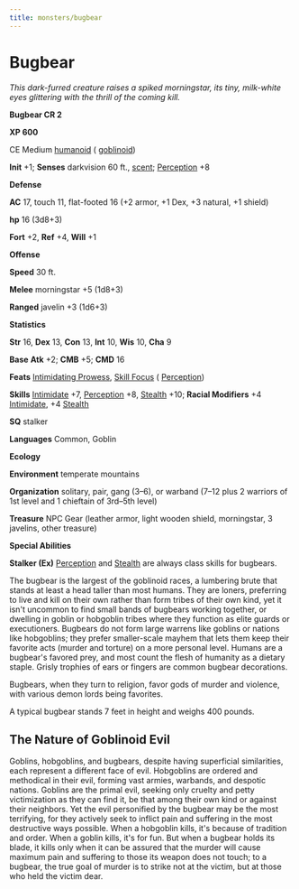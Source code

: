 ```yaml
---
title: monsters/bugbear
---
```

# Bugbear

_This dark-furred creature raises a spiked morningstar, its tiny, milk-white eyes glittering with the thrill of the coming kill._

**Bugbear CR 2**

**XP 600**

CE Medium [humanoid](creatureTypes#_humanoid) ( [goblinoid](creatureTypes#_goblinoid-subtype))

**Init** +1; **Senses** darkvision 60 ft., [scent](universalMonsterRules#_scent); [Perception](../skills/perception#_perception) +8

**Defense**

**AC** 17, touch 11, flat-footed 16 (+2 armor, +1 Dex, +3 natural, +1 shield)

**hp** 16 (3d8+3)

**Fort** +2, **Ref** +4, **Will** +1

**Offense**

**Speed** 30 ft.

**Melee** morningstar +5 (1d8+3)

**Ranged** javelin +3 (1d6+3)

**Statistics**

**Str** 16, **Dex** 13, **Con** 13, **Int** 10, **Wis** 10, **Cha** 9

**Base**  **Atk** +2; **CMB** +5; **CMD** 16

**Feats** [Intimidating Prowess](../feats#_intimidating-prowess), [Skill Focus](../feats#_skill-focus) ( [Perception](../skills/perception#_perception))

**Skills** [Intimidate](../skills/intimidate#_intimidate) +7, [Perception](../skills/perception#_perception) +8, [Stealth](../skills/stealth#_stealth) +10; **Racial Modifiers** +4 [Intimidate](../skills/intimidate#_intimidate), +4 [Stealth](../skills/stealth#_stealth)

**SQ** stalker

**Languages** Common, Goblin

**Ecology**

**Environment** temperate mountains

**Organization** solitary, pair, gang (3–6), or warband (7–12 plus 2 warriors of 1st level and 1 chieftain of 3rd–5th level)

**Treasure** NPC Gear (leather armor, light wooden shield, morningstar, 3 javelins, other treasure)

**Special Abilities**

**Stalker (Ex)** [Perception](../skills/perception#_perception) and [Stealth](../skills/stealth#_stealth) are always class skills for bugbears.

The bugbear is the largest of the goblinoid races, a lumbering brute that stands at least a head taller than most humans. They are loners, preferring to live and kill on their own rather than form tribes of their own kind, yet it isn't uncommon to find small bands of bugbears working together, or dwelling in goblin or hobgoblin tribes where they function as elite guards or executioners. Bugbears do not form large warrens like goblins or nations like hobgoblins; they prefer smaller-scale mayhem that lets them keep their favorite acts (murder and torture) on a more personal level. Humans are a bugbear's favored prey, and most count the flesh of humanity as a dietary staple. Grisly trophies of ears or fingers are common bugbear decorations.

Bugbears, when they turn to religion, favor gods of murder and violence, with various demon lords being favorites.

A typical bugbear stands 7 feet in height and weighs 400 pounds.

## The Nature of Goblinoid Evil

Goblins, hobgoblins, and bugbears, despite having superficial similarities, each represent a different face of evil. Hobgoblins are ordered and methodical in their evil, forming vast armies, warbands, and despotic nations. Goblins are the primal evil, seeking only cruelty and petty victimization as they can find it, be that among their own kind or against their neighbors. Yet the evil personified by the bugbear may be the most terrifying, for they actively seek to inflict pain and suffering in the most destructive ways possible. When a hobgoblin kills, it's because of tradition and order. When a goblin kills, it's for fun. But when a bugbear holds its blade, it kills only when it can be assured that the murder will cause maximum pain and suffering to those its weapon does not touch; to a bugbear, the true goal of murder is to strike not at the victim, but at those who held the victim dear.

